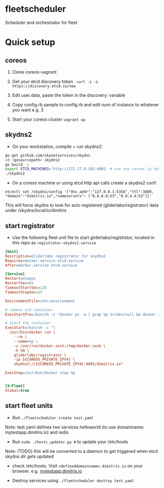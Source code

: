 # fleetscheduler
Scheduler and orchestrator for fleet

# Quick setup

## coreos

1. Clone coreos-vagrant

2. Get your etcd discovery token ` curl -i -L https://discovery.etcd.io/new`

3. Edit user.data, paste the token in the discovery: variable

4. Copy config.rb.sample to config.rb and edit num of instance to whatever you want e.g. 3

5. Start your coreos cluster `vagrant up`

## skydns2

* On your workstation, compile + run skydns2:

```bash
go get github.com/skynetservices/skydns
cd <gosourcepath> skydns2
go build -v
export ETCD_MACHINES='http://172.17.8.102:4001' # use any coreos ip here
./skydns2
```

* On a coreos machine or using etcd http api calls create a skydns2 conf:

```
etcdctl set /skydns/config '{"dns_addr":"127.0.0.1:5354","ttl":3600, "domain":"dimitris.io","nameservers": ["8.8.8.8:53","8.8.4.4:53"]}'
```

This will force skydns to look for auto registered (gliderlabs/registrator) data under /skydns/local/io/dimitris

## start registrator

* Use the following fleet unit file to start gliderlabs/registrator, located in this repo as `registrator-skydns2.service`

```ini
[Unit]
Description=Gliderlabs registrator for skydns2
Requires=docker.service etcd.service
After=docker.service etcd.service

[Service]
Restart=always
RestartSec=5s
TimeoutStartSec=120
TimeoutStopSec=25

EnvironmentFile=/etc/environment

# remove old container
ExecStartPre=/bin/sh -c "docker ps -a | grep %p 1>/dev/null && docker rm %p || true"

# Start the container
ExecStart=/bin/sh -c "\
  /usr/bin/docker run \
    --rm \
    --name=%p \
    -v /var/run/docker.sock:/tmp/docker.sock \
    -h %H \
    gliderlabs/registrator \
    -ip ${COREOS_PRIVATE_IPV4} \
    skydns2://${COREOS_PRIVATE_IPV4}:4001/dimitris.io"

ExecStop=/usr/bin/docker stop %p


[X-Fleet]
Global=true
```

## start fleet units
* Run `./fleetscheduler create test.yaml`

Note: test.yaml defines two services helloworld (to use domainname: mytestapp.dimitris.io) and redis

* Run `sudo ./hosts_updater.py #` to update your /etc/hosts

Note: (TODO) this will be converted to a daemon to get triggered when etcd skydns dir gets updated

* check /etc/hosts. Visit `<defineddomainname>.dimitris.io` on your browser. e.g. [mytestapp.dimitris.io](http://mytestapp.dimitris.io)

* Destroy services using `./fleetscheduler destroy test.yaml`
